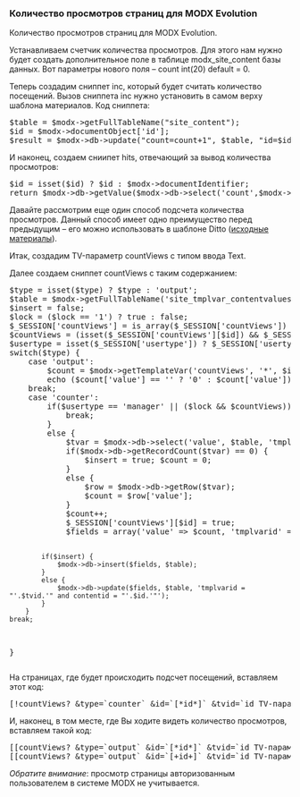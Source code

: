 
<meta http-equiv="Content-Type" content="text/html; charset=utf-8">
<h3>Количество просмотров страниц для MODX Evolution </h3>
Количество просмотров страниц для MODX Evolution.
<p>Устанавливаем счетчик количества просмотров. Для этого нам нужно будет создать дополнительное поле в таблице <span class="text-bold">modx_site_content</span> базы данных. Вот параметры нового поля – <span class="text-bold">count int(20) default = 0</span>.</p>
<p>Теперь создадим сниппет <span class="text-bold">inc</span>, который будет считать количество посещений. Вызов сниппета inc нужно установить в самом верху шаблона материалов. Код сниппета:</p>
<pre class="brush: php;">
$table = $modx->getFullTableName("site_content");
$id = $modx->documentObject['id'];
$result = $modx->db->update("count=count+1", $table, "id=$id");
</pre>
<p>И наконец, создаем сниипет <span class="text-bold">hits</span>, отвечающий за вывод количества просмотров:</p>
<pre class="brush: php;">
$id = isset($id) ? $id : $modx->documentIdentifier;
return $modx->db->getValue($modx->db->select('count',$modx->getFullTableName('site_content'),'id='.$id));
</pre>
<p>Давайте рассмотрим еще один способ подсчета количества просмотров. Данный способ имеет одно преимущество перед предыдущим – его можно использовать в шаблоне Ditto (<a rel="nofollow" href="http://rekill.ru/modx/snippet-kolichestvo-prosmotrov" target="_blank">исходные материалы</a>).</p>
<p>Итак, создадим TV-параметр <span class="text-bold">countViews</span>
с типом ввода Text.</p>
<p>Далее создаем сниппет <span class="text-bold">countViews</span> с таким содержанием:</p>
<pre class="brush: php;">
$type = isset($type) ? $type : 'output'; 
$table = $modx->getFullTableName('site_tmplvar_contentvalues'); 
$insert = false; 
$lock = ($lock == '1') ? true : false; 
$_SESSION['countViews'] = is_array($_SESSION['countViews']) ? $_SESSION['countViews'] : array(); 
$countViews = (isset($_SESSION['countViews'][$id]) && $_SESSION['countViews'][$id] === true) ? true : false; 
$usertype = isset($_SESSION['usertype']) ? $_SESSION['usertype'] : 'user'; 
switch($type) { 
	case 'output': 
		$count = $modx->getTemplateVar('countViews', '*', $id); 
		echo ($count['value'] == '' ? '0' : $count['value']); 
	break; 
	case 'counter': 
		if($usertype == 'manager' || ($lock && $countViews)) {
			break;
		} 
		else {
			$tvar = $modx->db->select('value', $table, 'tmplvarid ="'.$tvid.'" and contentid="'.$id.'"'); 
			if($modx->db->getRecordCount($tvar) == 0) {
				$insert = true; $count = 0;
			} 
			else {
				$row = $modx->db->getRow($tvar); 
				$count = $row['value'];
			} 
			$count++; 
			$_SESSION['countViews'][$id] = true; 
			$fields = array('value'	=> $count, 'tmplvarid' => $tvid, 'contentid' => $id); 
 
			if($insert) {
				$modx->db->insert($fields, $table);
			} 
			else {
				$modx->db->update($fields, $table, 'tmplvarid = "'.$tvid.'" and contentid = "'.$id.'"');
			}
		} 
	break;
}
</pre>
<p>На страницах, где будет происходить подсчет посещений, вставляем этот код:</p>
<pre class="brush: php;">
[!countViews? &type=`counter` &id=`[*id*]` &tvid=`id TV-параметра countViews`!]
</pre>
<p>И, наконец, в том месте, где Вы ходите видеть количество просмотров, вставляем такой код:</p>
<pre class="brush: php;">
[[countViews? &type=`output` &id=`[*id*]` &tvid=`id TV-параметра countViews`]] - в документе MODX
[[countViews? &type=`output` &id=`[+id+]` &tvid=`id TV-параметра countViews`]] - в шаблоне Ditto
</pre>
<p><em><span class="text-bold">Обратите внимание</span></em>: просмотр страницы авторизованным пользователем в системе MODX не учитывается.</p>